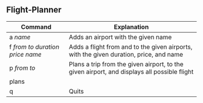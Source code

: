 ## Flight-Planner

| Command | Explanation |
| --- | --- |
| a *name* | Adds an airport with the given name |
| f *from to duration price name*| Adds a flight from and to the given airports, with the given duration, price, and name |
| p *from to* | Plans a trip from the given airport, to the given airport, and displays all possible flight
plans |
| q | Quits |
